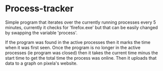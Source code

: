 # Process-tracker
Simple program that iterates over the currently running processes every 5 minutes, currently it checks for 'firefox.exe' but that can be easily changed by swapping the variable 'process'.

If the program was found in the active processes then it marks the time when it was first seen. Once the program is no longer in the active processes (ie program was closed) then it takes the current time minus the start time to get the total time the process was online. Then it uploads that data to a graph on pixela's website. 
